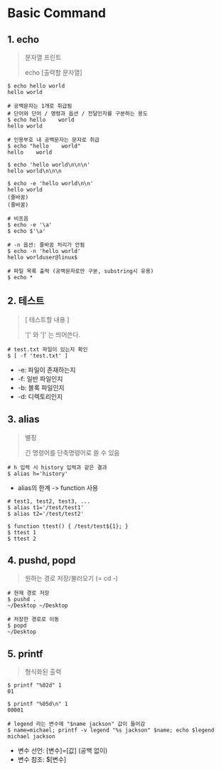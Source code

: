 ﻿# Basic Command
## 1. echo
> 문자열 프린트
>
> echo [출력할 문자열]

```
$ echo hello world
hello world

# 공백문자는 1개로 취급됨
# 단어와 단어 / 명령과 옵션 / 전달인자를 구분하는 용도
$ echo hello    world
hello world

# 인용부호 내 공백문자는 문자로 취급
$ echo "hello    world"
hello    world

$ echo 'hello world\n\n\n'
hello world\n\n\n

$ echo -e 'hello world\n\n'
hello world
(줄바꿈)
(줄바꿈)

# 비프음
$ echo -e '\a'
$ echo $'\a'

# -n 옵션: 줄바꿈 처리가 안됨
$ echo -n 'hello world'
hello worlduser@linux$

# 파일 목록 출력 (공백문자로만 구분, substring시 유용)
$ echo *

```



## 2. 테스트

> [ 테스트할 내용 ]
>
> '[' 와 ']' 는 띄어쓴다.

```
# test.txt 파일이 있는지 확인
$ [ -f 'test.txt' ]
```

- -e: 파일이 존재하는지
- -f: 일반 파일인지
- -b: 블록 파일인지
- -d: 디렉토리인지



## 3. alias

> 별칭
>
> 긴 명령어를 단축명령어로 쓸 수 있음

```
# h 입력 시 history 입력과 같은 결과
$ alias h='history'
```


- alias의 한계 -> function 사용

```
# test1, test2, test3, ...
$ alias t1='/test/test1'
$ alias t2='/test/test2'

$ function ttest() { /test/test${1}; }
$ ttest 1
$ ttest 2
```



## 4. pushd, popd

> 원하는 경로 저장/불러오기 (= cd -)

```
# 현재 경로 저장
$ pushd .
~/Desktop ~/Desktop

# 저장한 경로로 이동
$ popd
~/Desktop
```



## 5. printf

> 형식화된 출력

```
$ printf "%02d" 1
01

$ printf "%05d\n" 1
00001

# legend 라는 변수에 "$name jackson" 값이 들어감
$ name=michael; printf -v legend "%s jackson" $name; echo $legend
michael jackson
```

- 변수 선언: [변수]=[값] (공백 없이)
- 변수 참조: $[변수]